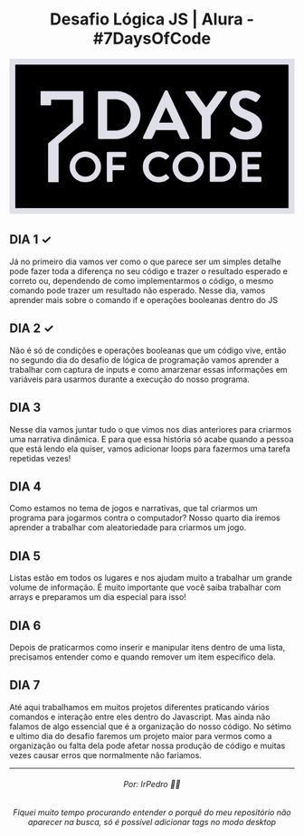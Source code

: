 <h1 align=center>Desafio Lógica JS | Alura - #7DaysOfCode</h1>

<img src="7days.svg"/>

<h2>DIA 1 ✓</h2>
<p>Já no primeiro dia vamos ver como o que parece ser um simples detalhe pode fazer toda a diferença no seu código e trazer o resultado esperado e correto ou, dependendo de como implementarmos o código, o mesmo comando pode trazer um resultado não esperado. Nesse dia, vamos aprender mais sobre o comando if e operações booleanas dentro do JS</p>

<h2>DIA 2 ✓</h2>
<p>Não é só de condições e operações booleanas que um código vive, então no segundo dia do desafio de lógica de programação vamos aprender a trabalhar com captura de inputs e como amarzenar essas informações em variáveis para usarmos durante a execução do nosso programa.</p>

<h2>DIA 3</h2>
<p>Nesse dia vamos juntar tudo o que vimos nos dias anteriores para criarmos uma narrativa dinâmica. E para que essa história só acabe quando a pessoa que está lendo ela quiser, vamos adicionar loops para fazermos uma tarefa repetidas vezes!</p>

<h2>DIA 4</h2>
<p>Como estamos no tema de jogos e narrativas, que tal criarmos um programa para jogarmos contra o computador? Nosso quarto dia iremos aprender a trabalhar com aleatoriedade para criarmos um jogo.</p>

<h2>DIA 5</h2>
<p>Listas estão em todos os lugares e nos ajudam muito a trabalhar um grande volume de informação. É muito importante que você saiba trabalhar com arrays e preparamos um dia especial para isso!</p>

<h2>DIA 6</h2>
<p>Depois de praticarmos como inserir e manipular itens dentro de uma lista, precisamos entender como e quando remover um item especifico dela.</p>

<h2>DIA 7</h2>
<p>Até aqui trabalhamos em muitos projetos diferentes praticando vários comandos e interação entre eles dentro do Javascript. Mas ainda não falamos de algo essencial que é a organização do nosso código. No sétimo e ultimo dia do desafio faremos um projeto maior para vermos como a organização ou falta dela pode afetar nossa produção de código e muitas vezes causar erros que normalmente não fariamos.</p>
<hr>
<h6 align=center>Por: IrPedro 👋🏻</h6>
<h6 align=center>Fiquei muito tempo procurando entender o porquê do meu repositório não aparecer na busca, só é possível adicionar tags no modo desktop</h6>

